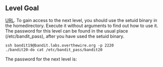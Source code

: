 ## Level Goal

[URL](https://overthewire.org/wargames/bandit/bandit20.html).
To gain access to the next level, you should use the setuid binary in the homedirectory. Execute it without arguments to find out how to use it. 
The password for this level can be found in the usual place (/etc/bandit_pass), after you have used the setuid binary.

```shell
ssh bandit19@bandit.labs.overthewire.org -p 2220
./bandit20-do cat /etc/bandit_pass/bandit20
```
The password for the next level is: <!-- 0qXahG8ZjOVMN9Ghs7iOWsCfZyXOUbYO -->